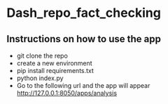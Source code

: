 # Dash_repo_fact_checking

## Instructions on how to use the app

* git clone the repo
* create a new environment
* pip install requirements.txt
* python index.py
* Go to the following url and the app will appear http://127.0.0.1:8050/apps/analysis
